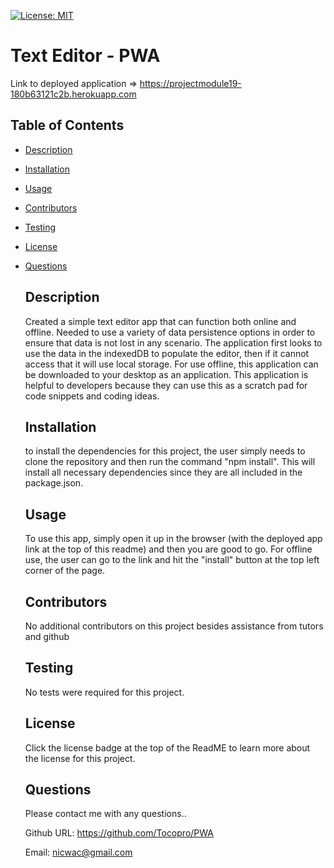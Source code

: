 [![License: MIT](https://img.shields.io/badge/License-MIT-blue.svg)](https://opensource.org/licenses/MIT)

  # Text Editor - PWA
  
  Link to deployed application =>  https://projectmodule19-180b63121c2b.herokuapp.com
  
  ## Table of Contents
- [Description](#description)

- [Installation](#installation)

- [Usage](#usage)

- [Contributors](#contributors)

- [Testing](#testing)

- [License](#license)

- [Questions](#questions)

  ## Description
  Created a simple text editor app that can function both online and offline. Needed to use a variety of data persistence options in order to ensure that data is not lost in any scenario. 
  The application first looks to use the data in the indexedDB to populate the editor, then if it cannot access that it will use local storage. For use offline, this application can be downloaded to your desktop as an application.
  This application is helpful to developers because they can use this as a scratch pad for code snippets and coding ideas. 
  
 
  
  ## Installation
  to install the dependencies for this project, the user simply needs to clone the repository and then run the command "npm install". This will install all necessary dependencies since they are all included in the package.json. 

  ## Usage
  To use this app, simply open it up in the browser (with the deployed app link at the top of this readme) and then you are good to go. For offline use, the user can go to the link and hit the "install" button at the top left corner of the page. 

  ## Contributors
  No additional contributors on this project besides assistance from tutors and github 

  ## Testing
  No tests were required for this project. 

  ## License
  Click the license badge at the top of the ReadME to learn more about the license for this project. 

  ## Questions

  Please contact me with any questions.. 

  Github URL: https://github.com/Tocopro/PWA

  Email: nicwac@gmail.com
